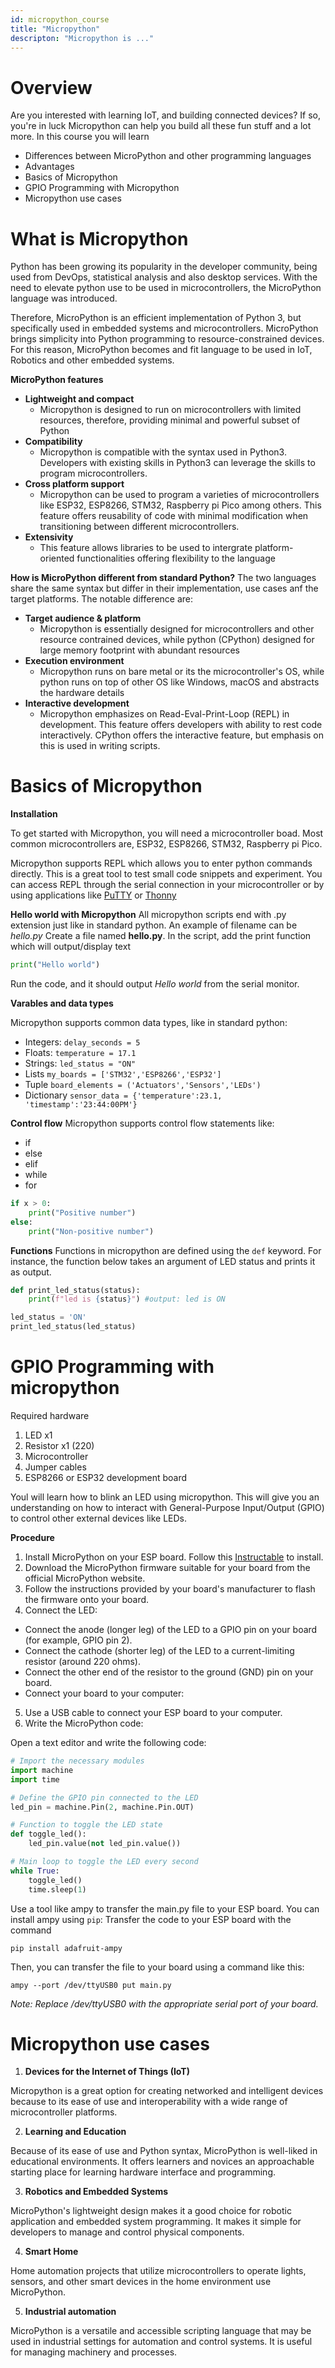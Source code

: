 ```yaml
---
id: micropython_course
title: "Micropython"
descripton: "Micropython is ..."
---
```


# Overview

Are you interested with learning IoT, and building connected devices? If so, you're in luck Micropython can help you build all these fun stuff and a lot more. In this course you will learn

- Differences between MicroPython and other programming languages
- Advantages
- Basics of Micropython
- GPIO Programming with Micropython
- Micropython use cases

# What is Micropython

Python has been growing its popularity in the developer community, being used from DevOps, statistical analysis and also desktop services. With the need to elevate python use to be used in microcontrollers, the MicroPython language was introduced.

Therefore, MicroPython is an efficient implementation of Python 3, but specifically used in embedded systems and microcontrollers. MicroPython brings simplicity into Python programming to resource-constrained devices. For this reason, MicroPython becomes and fit language to be used in IoT, Robotics and other embedded systems.

**MicroPython features**

- **Lightweight and compact** <br>
  - Micropython is designed to run on microcontrollers with limited resources, therefore, providing minimal and powerful subset of Python
- **Compatibility** <br>
  - Micropython is compatible with the syntax used in Python3. Developers with existing skills in Python3 can leverage the skills to program microcontrollers.
- **Cross platform support** <br>
  - Micropython can be used to program a varieties of microcontrollers like ESP32, ESP8266, STM32, Raspberry pi Pico among others. This feature offers reusability of code with minimal modification when transitioning between different microcontrollers.
- **Extensivity** <br>
  - This feature allows libraries to be used to intergrate platform-oriented functionalities offering flexibility to the language

**How is MicroPython different from standard Python?**
The two languages share the same syntax but differ in their implementation, use cases anf the target platforms. The notable difference are:

- **Target audience & platform** <br>
  - Micropython is essentially designed for microcontrollers and other resource contrained devices, while python (CPython) designed for large memory footprint with abundant resources
- **Execution environment** <br>
  - Micropython runs on bare metal or its the microcontroller's OS, while python runs on top of other OS like Windows, macOS and abstracts the hardware details
- **Interactive development** <br>
  - Micropython emphasizes on Read-Eval-Print-Loop (REPL) in development. This feature offers developers with ability to rest code interactively. CPython offers the interactive feature, but emphasis on this is used in writing scripts.

# Basics of Micropython

**Installation**

To get started with Micropython, you will need a microcontroller boad. Most common microcontrollers are, ESP32, ESP8266, STM32, Raspberry pi Pico.

Micropython supports REPL which allows you to enter python commands directly. This is a great tool to test small code snippets and experiment. You can access REPL through the serial connection in your microcontroller or by using applications like [PuTTY]() or [Thonny]()

**Hello world with Micropython**
All micropython scripts end with .py extension just like in standard python. An example of filename can be _hello.py_
Create a file named **hello.py**. In the script, add the print function which will output/display text

```py
print("Hello world")
```

Run the code, and it should output _Hello world_ from the serial monitor.

**Varables and data types**

Micropython supports common data types, like in standard python:

- Integers: `delay_seconds = 5`
- Floats: `temperature = 17.1`
- Strings: `led_status = "ON"`
- Lists `my_boards = ['STM32','ESP8266','ESP32']`
- Tuple `board_elements = ('Actuators','Sensors','LEDs')`
- Dictionary `sensor_data = {'temperature':23.1, 'timestamp':'23:44:00PM'}`

**Control flow**
Micropython supports control flow statements like:

- if
- else
- elif
- while
- for

```py
if x > 0:
    print("Positive number")
else:
    print("Non-positive number")
```

**Functions**
Functions in micropython are defined using the `def` keyword. For instance, the function below takes an argument of LED status and prints it as output.

```py
def print_led_status(status):
    print(f"led is {status}") #output: led is ON

led_status = 'ON'
print_led_status(led_status)
```

# GPIO Programming with micropython

Required hardware

1. LED x1
2. Resistor x1 (220)
3. Microcontroller
4. Jumper cables
5. ESP8266 or ESP32 development board

Youl will learn how to blink an LED using micropython. This will give you an understanding on how to interact with General-Purpose Input/Output (GPIO) to control other external devices like LEDs.

**Procedure**

1. Install MicroPython on your ESP board. Follow this [Instructable](https://docs.sunfounder.com/projects/esp32-starter-kit/en/latest/micropython/python_start/install_micropython.html) to install.
2. Download the MicroPython firmware suitable for your board from the official MicroPython website.
3. Follow the instructions provided by your board's manufacturer to flash the firmware onto your board.
4. Connect the LED:

- Connect the anode (longer leg) of the LED to a GPIO pin on your board (for example, GPIO pin 2).
- Connect the cathode (shorter leg) of the LED to a current-limiting resistor (around 220 ohms).
- Connect the other end of the resistor to the ground (GND) pin on your board.
- Connect your board to your computer:

5. Use a USB cable to connect your ESP board to your computer.
6. Write the MicroPython code:

Open a text editor and write the following code:

```py
# Import the necessary modules
import machine
import time

# Define the GPIO pin connected to the LED
led_pin = machine.Pin(2, machine.Pin.OUT)

# Function to toggle the LED state
def toggle_led():
    led_pin.value(not led_pin.value())

# Main loop to toggle the LED every second
while True:
    toggle_led()
    time.sleep(1)

```

Use a tool like ampy to transfer the main.py file to your ESP board. You can install ampy using `pip`:
Transfer the code to your ESP board with the command

```
pip install adafruit-ampy
```

Then, you can transfer the file to your board using a command like this:

```
ampy --port /dev/ttyUSB0 put main.py
```

_Note: Replace /dev/ttyUSB0 with the appropriate serial port of your board._

# Micropython use cases

1. **Devices for the Internet of Things (IoT)**

Micropython is a great option for creating networked and intelligent devices because to its ease of use and interoperability with a wide range of microcontroller platforms.

2. **Learning and Education**

Because of its ease of use and Python syntax, MicroPython is well-liked in educational environments. It offers learners and novices an approachable starting place for learning hardware interface and programming.

3. **Robotics and Embedded Systems**

MicroPython's lightweight design makes it a good choice for robotic application and embedded system programming. It makes it simple for developers to manage and control physical components.

4. **Smart Home**

Home automation projects that utilize microcontrollers to operate lights, sensors, and other smart devices in the home environment use MicroPython.

5. **Industrial automation**

MicroPython is a versatile and accessible scripting language that may be used in industrial settings for automation and control systems. It is useful for managing machinery and processes.

